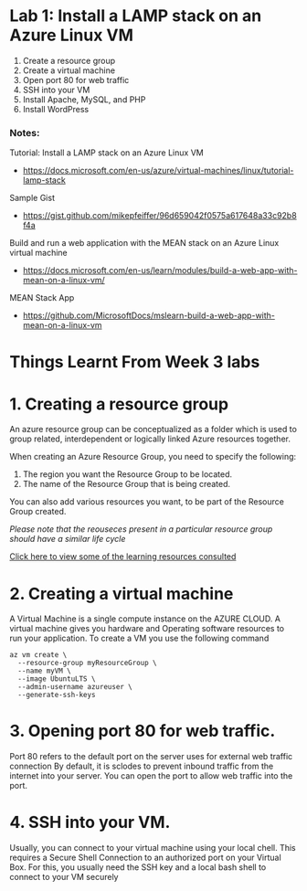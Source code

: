 # Lab 1: Install a LAMP stack on an Azure Linux VM

1. Create a resource group
2. Create a virtual machine
3. Open port 80 for web traffic
4. SSH into your VM
5. Install Apache, MySQL, and PHP
6. Install WordPress

### Notes:

Tutorial: Install a LAMP stack on an Azure Linux VM
* https://docs.microsoft.com/en-us/azure/virtual-machines/linux/tutorial-lamp-stack

Sample Gist
* https://gist.github.com/mikepfeiffer/96d659042f0575a617648a33c92b8f4a

Build and run a web application with the MEAN stack on an Azure Linux virtual machine
* https://docs.microsoft.com/en-us/learn/modules/build-a-web-app-with-mean-on-a-linux-vm/

MEAN Stack App
* https://github.com/MicrosoftDocs/mslearn-build-a-web-app-with-mean-on-a-linux-vm


# Things Learnt From Week 3 labs

# 1. Creating a resource group
An azure resource group can be conceptualized as a folder which is used to group related, interdependent or logically linked Azure resources together.

When creating an Azure Resource Group, you need to specify the following:

1. The region you want the Resource Group to be located. 
2. The name of the Resource Group that is being created.

You can also add various resources you want, to be part of the Resource Group created.

*Please note that the reouseces present in a particular resource group should have a similar life cycle*

[Click here to view some of the learning resources consulted](https://www.alachisoft.com/resources/docs/ncache/containerization/azure/create-azure-resource-group.html)


# 2. Creating a virtual machine
A Virtual Machine is a single compute instance on the AZURE CLOUD. A virtual machine gives you hardware and Operating software resources to run your application.
To create a VM you use the following command

```
az vm create \
  --resource-group myResourceGroup \
  --name myVM \
  --image UbuntuLTS \
  --admin-username azureuser \
  --generate-ssh-keys
```

# 3. Opening port 80 for web traffic.
Port 80 refers to the default port on the server uses for external web traffic connection By default, it is sclodes to prevent inbound traffic from the internet into your server. You can open the port to allow web traffic into the port.


# 4. SSH into your VM.
Usually, you can connect to your virtual machine using your local chell. This requires a Secure Shell Connection to an authorized port on your Virtual Box. For this, you usually need the SSH key and a local bash shell to connect to your VM securely